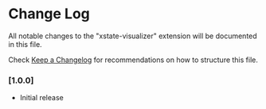 # Change Log

All notable changes to the "xstate-visualizer" extension will be documented in this file.

Check [Keep a Changelog](http://keepachangelog.com/) for recommendations on how to structure this file.

### [1.0.0]

- Initial release
